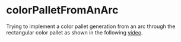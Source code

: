 # colorPalletFromAnArc

Trying to implement a color pallet generation from an arc through the rectangular color pallet as shown in the following [video](https://youtu.be/yYwEnLYT55c?t=259).
